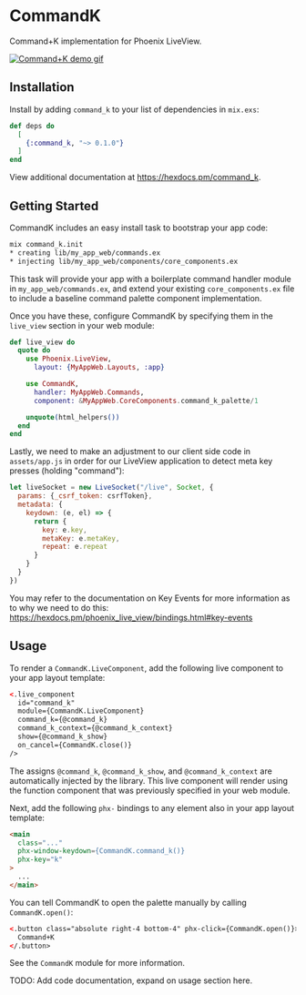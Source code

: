 # CommandK

Command+K implementation for Phoenix LiveView.

[![Command+K demo gif](https://i.gyazo.com/49dace9b8453625bd27ee9224d8011f5.gif)](https://gyazo.com/49dace9b8453625bd27ee9224d8011f5)

## Installation

Install by adding `command_k` to your list of dependencies in `mix.exs`:

```elixir
def deps do
  [
    {:command_k, "~> 0.1.0"}
  ]
end
```

View additional documentation at <https://hexdocs.pm/command_k>.

## Getting Started

CommandK includes an easy install task to bootstrap your app code:

```sh
mix command_k.init     
* creating lib/my_app_web/commands.ex
* injecting lib/my_app_web/components/core_components.ex
```

This task will provide your app with a boilerplate command handler module
in `my_app_web/commands.ex`, and extend your existing `core_components.ex` file
to include a baseline command palette component implementation.

Once you have these, configure CommandK by specifying them in the `live_view` section
in your web module:

```ex
def live_view do
  quote do
    use Phoenix.LiveView,
      layout: {MyAppWeb.Layouts, :app}

    use CommandK,
      handler: MyAppWeb.Commands,
      component: &MyAppWeb.CoreComponents.command_k_palette/1

    unquote(html_helpers())
  end
end
```

Lastly, we need to make an adjustment to our client side code in `assets/app.js` in
order for our LiveView application to detect meta key presses (holding "command"):

```js
let liveSocket = new LiveSocket("/live", Socket, {
  params: {_csrf_token: csrfToken},
  metadata: {
    keydown: (e, el) => {
      return {
        key: e.key,
        metaKey: e.metaKey,
        repeat: e.repeat
      }
    }
  }
})
```

You may refer to the documentation on Key Events for more information as to why
we need to do this: https://hexdocs.pm/phoenix_live_view/bindings.html#key-events

## Usage

To render a `CommandK.LiveComponent`, add the following live component to your app layout template:

```html
<.live_component
  id="command_k"
  module={CommandK.LiveComponent}
  command_k={@command_k}
  command_k_context={@command_k_context}
  show={@command_k_show}
  on_cancel={CommandK.close()}
/>
```

The assigns `@command_k`, `@command_k_show`, and `@command_k_context` are automatically
injected by the library. This live component will render using the function component that was
previously specified in your web module.

Next, add the following `phx-` bindings to any element also in your app layout template:

```html
<main
  class="..."
  phx-window-keydown={CommandK.command_k()}
  phx-key="k"
>
  ...
</main>
```

You can tell CommandK to open the palette manually by calling `CommandK.open()`:

```html
<.button class="absolute right-4 bottom-4" phx-click={CommandK.open()}>
  Command+K
</.button>
```

See the `CommandK` module for more information.

TODO: Add code documentation, expand on usage section here.
